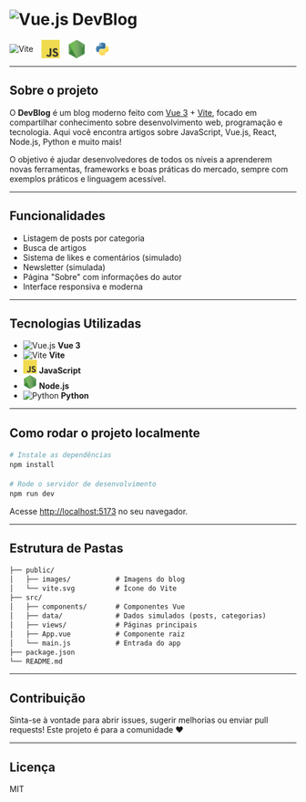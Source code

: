 # <img src="https://vuejs.org/images/logo.png" alt="Vue.js" width="32"/> DevBlog

<img src="https://vitejs.dev/logo.svg" alt="Vite" width="40" style="vertical-align: middle; margin-right: 10px;"/>
<img src="https://raw.githubusercontent.com/github/explore/main/topics/javascript/javascript.png" alt="JavaScript" width="32" style="vertical-align: middle; margin-right: 10px;"/>
<img src="https://raw.githubusercontent.com/github/explore/main/topics/nodejs/nodejs.png" alt="Node.js" width="32" style="vertical-align: middle; margin-right: 10px;"/>
<img src="https://raw.githubusercontent.com/github/explore/main/topics/python/python.png" alt="Python" width="32" style="vertical-align: middle; margin-right: 10px;"/>

---

## Sobre o projeto

O **DevBlog** é um blog moderno feito com [Vue 3](https://vuejs.org/) + [Vite](https://vitejs.dev/), focado em compartilhar conhecimento sobre desenvolvimento web, programação e tecnologia. Aqui você encontra artigos sobre JavaScript, Vue.js, React, Node.js, Python e muito mais!

O objetivo é ajudar desenvolvedores de todos os níveis a aprenderem novas ferramentas, frameworks e boas práticas do mercado, sempre com exemplos práticos e linguagem acessível.

---

## Funcionalidades

- Listagem de posts por categoria
- Busca de artigos
- Sistema de likes e comentários (simulado)
- Newsletter (simulada)
- Página "Sobre" com informações do autor
- Interface responsiva e moderna

---

## Tecnologias Utilizadas

- <img src="https://vuejs.org/images/logo.png" alt="Vue.js" width="24"/> **Vue 3**
- <img src="https://vitejs.dev/logo.svg" alt="Vite" width="24"/> **Vite**
- <img src="https://raw.githubusercontent.com/github/explore/main/topics/javascript/javascript.png" alt="JavaScript" width="24"/> **JavaScript**
- <img src="https://raw.githubusercontent.com/github/explore/main/topics/nodejs/nodejs.png" alt="Node.js" width="24"/> **Node.js**
- <img src="https://cdn.jsdelivr.net/gh/devicons/devicon/icons/python/python-original.svg" alt="Python" width="24"/> **Python**

---

## Como rodar o projeto localmente

```bash
# Instale as dependências
npm install

# Rode o servidor de desenvolvimento
npm run dev
```

Acesse [http://localhost:5173](http://localhost:5173) no seu navegador.

---

## Estrutura de Pastas

```
├── public/
│   ├── images/           # Imagens do blog
│   └── vite.svg          # Ícone do Vite
├── src/
│   ├── components/       # Componentes Vue
│   ├── data/             # Dados simulados (posts, categorias)
│   ├── views/            # Páginas principais
│   ├── App.vue           # Componente raiz
│   └── main.js           # Entrada do app
├── package.json
└── README.md
```

---

## Contribuição

Sinta-se à vontade para abrir issues, sugerir melhorias ou enviar pull requests! Este projeto é para a comunidade ❤️

---

## Licença

MIT
